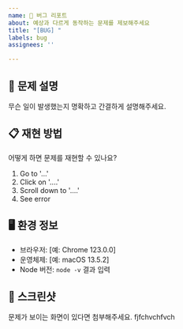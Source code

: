 ```yaml
---
name: 🐛 버그 리포트
about: 예상과 다르게 동작하는 문제를 제보해주세요
title: "[BUG] "
labels: bug
assignees: ''

---
```


## 🧩 문제 설명
무슨 일이 발생했는지 명확하고 간결하게 설명해주세요.

## 📋 재현 방법
어떻게 하면 문제를 재현할 수 있나요?

1. Go to '...'
2. Click on '....'
3. Scroll down to '....'
4. See error

## 🖥 환경 정보
- 브라우저: [예: Chrome 123.0.0]
- 운영체제: [예: macOS 13.5.2]
- Node 버전: `node -v` 결과 입력

## 📸 스크린샷
문제가 보이는 화면이 있다면 첨부해주세요. fjfchvchfvch